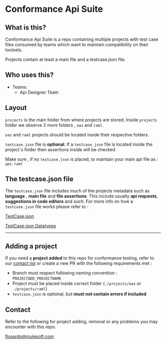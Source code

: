# Conformance Api Suite

## What is this?
Conformance Api Suite is a repo containing multiple projects with test case files 
consumed by teams which want to maintain compatibility on their toolsets.

Projects contain at least a main file and a testcase.json file.

## Who uses this?

- Teams:
    - Api Designer Team


## Layout
`projects` is the main folder from where projects are stored. Inside `projects` folder 
we observe 2 more folders , `oas` and `raml`.

`oas` and `raml` projects should be located inside their respective folders.

`testcase.json` file is **optional**. If a `testcase.json` file is located inside the project`s
folder then assertions inside will be checked.

Make sure , if no `testcase.json` is placed, to maintain your main api file as : *`api.raml`*



## The testcase.json file
The `testcase.json` file includes much of the projects metadata such as **language**
, **main file** and **file assertions**.
This include usually **api requests**, **suggestions in code editors** and such.
For more info on how a `testcase.json` file works please refer to :

[TestCase.json](docs/TESTCASE.JSON.md)

[TestCase.json Datatypes](docs/TESTCASE.DATATYPES.md)

-----


## Adding a project
If you need a **project added** to this repo for conformance testing, refer to our [contact list](#contact)
or create a new PR with the following requirements met :

- Branch must respect following naming convention : `PROJECTADD_PROJECTNAME`
- Project must be placed inside correct folder (`./projects/oas` or `./projects/raml`)
- `testcase.json` is optional, but **must not contain errors if included**


## Contact
Refer to the following for project adding, removal or any problems you may encounter
with this repo.

[flosardo@mulesoft.com](mailTo:flosardo@mulesoft.com)
